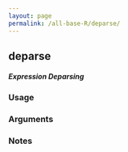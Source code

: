 ```yaml
---
layout: page
permalink: /all-base-R/deparse/
---
```


## __deparse__

#### _Expression Deparsing_

### Usage

### Arguments

### Notes
